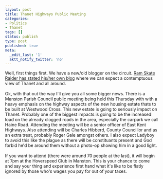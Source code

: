 ```yaml
---
layout: post
title: Thanet Highways Public Meeting
categories:
- Politics
- Thanet
tags: []
status: publish
type: post
published: true
meta:
  _edit_last: '1'
  aktt_notify_twitter: 'no'
---
```

Well, first things first. We have a new/old blogger on the circuit. <a href="http://thanet-eye.blogspot.com/">Ram Skate Raider has stated his/her own blog</a> where we can expect a contemptuous view of Thanet and all around.<br /><br />Ok, with that out the way I'll give you all some bigger news. There is a Manston Parish Council public meeting being held this Thursday with with a heavy emphasis on the highway aspects of the new housing estate thats to be built at Westwood Cross. This new estate is going to seriously impact on Thanet. Probably one of the biggest impacts is going to be the increased load on the already clogged roads in the area, especially the carpark we call Haine Road. Attending the meeting will be a senior officer of East Kent Highways. Also attending will be Charles Hibberd, County Councillor and as an extra treat, probably Roger Gale amongst others. I also expect Ladyboy to avoid this like the plague as there will be constituants present and God forbid he'd be around them without a photo-op showing him in a good light.<br /><br />If you want to attend (there were around 70 people at the last), it will begin at 7pm at the Hoverspeed Club in Manston. This is your chance to come and say your thing and experience first hand what it's like to be flatly ignored by those who's wages you pay for out of your taxes.
